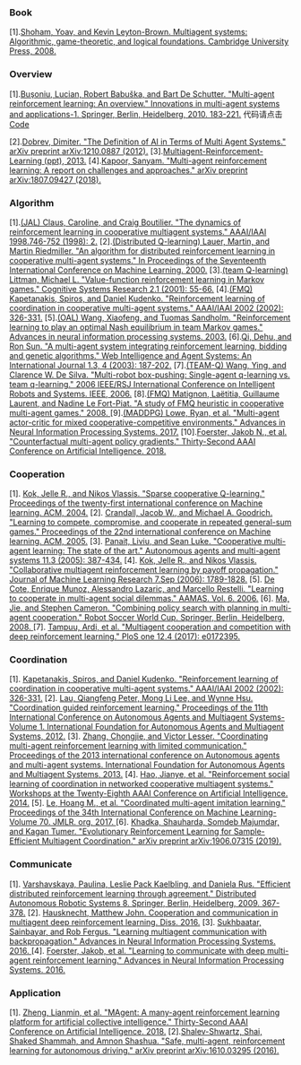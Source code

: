 ### Book

[1].[Shoham, Yoav, and Kevin Leyton-Brown. Multiagent systems: Algorithmic, game-theoretic, and logical foundations. Cambridge University Press, 2008.](http://www.masfoundations.org/download.html)

### Overview
[1].[Buşoniu, Lucian, Robert Babuška, and Bart De Schutter. "Multi-agent reinforcement learning: An overview." Innovations in multi-agent systems and applications-1. Springer, Berlin, Heidelberg, 2010. 183-221.](http://www.dcsc.tudelft.nl/~bdeschutter/pub/rep/10_003.pdf) 代码请点击[Code](http://busoniu.net/repository.php)

[2].[Dobrev, Dimiter. "The Definition of AI in Terms of Multi Agent Systems." arXiv preprint arXiv:1210.0887 (2012).](https://arxiv.org/ftp/arxiv/papers/1210/1210.0887.pdf)
[3].[Multiagent-Reinforcement-Learning (ppt), 2013.](http://www.ecmlpkdd2013.org/wp-content/uploads/2013/09/Multiagent-Reinforcement-Learning.pdf)
[4].[Kapoor, Sanyam. "Multi-agent reinforcement learning: A report on challenges and approaches." arXiv preprint arXiv:1807.09427 (2018).](https://arxiv.org/abs/1807.09427)

### Algorithm
[1].[(JAL) Claus, Caroline, and Craig Boutilier. "The dynamics of reinforcement learning in cooperative multiagent systems." AAAI/IAAI 1998.746-752 (1998): 2.]( https://www.aaai.org/Papers/AAAI/1998/AAAI98-106.pdf)
[2].[(Distributed Q-learning) Lauer, Martin, and Martin Riedmiller. "An algorithm for distributed reinforcement learning in cooperative multi-agent systems." In Proceedings of the Seventeenth International Conference on Machine Learning. 2000.]( https://www.researchgate.net/publication/2641625_An_Algorithm_for_Distributed_Reinforcement_Learning_in_Cooperative_Multi-Agent_Systems)
[3].[(team Q-learning) Littman, Michael L. "Value-function reinforcement learning in Markov games." Cognitive Systems Research 2.1 (2001): 55-66.]( http://www.sts.rpi.edu/~rsun/si-mal/article3.pdf)
[4].[(FMQ) Kapetanakis, Spiros, and Daniel Kudenko. "Reinforcement learning of coordination in cooperative multi-agent systems." AAAI/IAAI 2002 (2002): 326-331.]( https://www.aaai.org/Papers/AAAI/2002/AAAI02-050.pdf)
[5].[(OAL) Wang, Xiaofeng, and Tuomas Sandholm. "Reinforcement learning to play an optimal Nash equilibrium in team Markov games." Advances in neural information processing systems. 2003.]( https://papers.nips.cc/paper/2171-reinforcement-learning-to-play-an-optimal-nash-equilibrium-in-team-markov-games.pdf)
[6].[Qi, Dehu, and Ron Sun. "A multi-agent system integrating reinforcement learning, bidding and genetic algorithms." Web Intelligence and Agent Systems: An International Journal 1.3, 4 (2003): 187-202.]( https://pdfs.semanticscholar.org/2cb8/885ea3d8d6bccde87153f18f8be7f23ff935.pdf)
[7].[(TEAM-Q) Wang, Ying, and Clarence W. De Silva. "Multi-robot box-pushing: Single-agent q-learning vs. team q-learning." 2006 IEEE/RSJ International Conference on Intelligent Robots and Systems. IEEE, 2006.]( https://ieeexplore.ieee.org/document/4058979)
[8].[(FMQ) Matignon, Laëtitia, Guillaume Laurent, and Nadine Le Fort-Piat. "A study of FMQ heuristic in cooperative multi-agent games." 2008. ](https://www.researchgate.net/publication/29616600_A_study_of_FMQ_heuristic_in_cooperative_multi-agent_games)
[9].[(MADDPG) Lowe, Ryan, et al. "Multi-agent actor-critic for mixed cooperative-competitive environments." Advances in Neural Information Processing Systems. 2017.]( https://arxiv.org/abs/1706.02275)
[10].[Foerster, Jakob N., et al. "Counterfactual multi-agent policy gradients." Thirty-Second AAAI Conference on Artificial Intelligence. 2018.]( https://arxiv.org/abs/1705.08926)

### Cooperation
[1]. [Kok, Jelle R., and Nikos Vlassis. "Sparse cooperative Q-learning." Proceedings of the twenty-first international conference on Machine learning. ACM, 2004.]( https://icml.cc/Conferences/2004/proceedings/papers/267.pdf)
[2]. [Crandall, Jacob W., and Michael A. Goodrich. "Learning to compete, compromise, and cooperate in repeated general-sum games." Proceedings of the 22nd international conference on Machine learning. ACM, 2005.]( http://citeseerx.ist.psu.edu/viewdoc/download?doi=10.1.1.448.8292&rep=rep1&type=pdf)
[3]. [Panait, Liviu, and Sean Luke. "Cooperative multi-agent learning: The state of the art." Autonomous agents and multi-agent systems 11.3 (2005): 387-434.]( https://cs.gmu.edu/~eclab/papers/panait05cooperative.pdf)
[4]. [Kok, Jelle R., and Nikos Vlassis. "Collaborative multiagent reinforcement learning by payoff propagation." Journal of Machine Learning Research 7.Sep (2006): 1789-1828.]( http://www.jmlr.org/papers/volume7/kok06a/kok06a.pdf)
[5]. [De Cote, Enrique Munoz, Alessandro Lazaric, and Marcello Restelli. "Learning to cooperate in multi-agent social dilemmas." AAMAS. Vol. 6. 2006.]( http://citeseerx.ist.psu.edu/viewdoc/download?doi=10.1.1.107.335&rep=rep1&type=pdf)
[6]. [Ma, Jie, and Stephen Cameron. "Combining policy search with planning in multi-agent cooperation." Robot Soccer World Cup. Springer, Berlin, Heidelberg, 2008. ](https://www.researchgate.net/publication/220797588_Combining_Policy_Search_with_Planning_in_Multi-agent_Cooperation)
[7]. [Tampuu, Ardi, et al. "Multiagent cooperation and competition with deep reinforcement learning." PloS one 12.4 (2017): e0172395. ](https://arxiv.org/abs/1511.08779)

### Coordination
[1]. [Kapetanakis, Spiros, and Daniel Kudenko. "Reinforcement learning of coordination in cooperative multi-agent systems." AAAI/IAAI 2002 (2002): 326-331.]( https://www.aaai.org/Papers/AAAI/2002/AAAI02-050.pdf)
[2]. [Lau, Qiangfeng Peter, Mong Li Lee, and Wynne Hsu. "Coordination guided reinforcement learning." Proceedings of the 11th International Conference on Autonomous Agents and Multiagent Systems-Volume 1. International Foundation for Autonomous Agents and Multiagent Systems, 2012.]( http://www.ifaamas.org/Proceedings/aamas2012/papers/1B_1.pdf)
[3]. [Zhang, Chongjie, and Victor Lesser. "Coordinating multi-agent reinforcement learning with limited communication." Proceedings of the 2013 international conference on Autonomous agents and multi-agent systems. International Foundation for Autonomous Agents and Multiagent Systems, 2013.]( https://pdfs.semanticscholar.org/5e7b/0822821575555e318845531b6d5b2d359b18.pdf)
[4]. [Hao, Jianye, et al. "Reinforcement social learning of coordination in networked cooperative multiagent systems." Workshops at the Twenty-Eighth AAAI Conference on Artificial Intelligence. 2014.]( http://mipc.inf.ed.ac.uk/2014/papers/mipc2014_hao_etal.pdf)
[5]. [Le, Hoang M., et al. "Coordinated multi-agent imitation learning." Proceedings of the 34th International Conference on Machine Learning-Volume 70. JMLR. org, 2017. ](https://arxiv.org/abs/1703.03121)
[6]. [Khadka, Shauharda, Somdeb Majumdar, and Kagan Tumer. "Evolutionary Reinforcement Learning for Sample-Efficient Multiagent Coordination." arXiv preprint arXiv:1906.07315 (2019). ](https://arxiv.org/abs/1906.07315)

### Communicate
[1]. [Varshavskaya, Paulina, Leslie Pack Kaelbling, and Daniela Rus. "Efficient distributed reinforcement learning through agreement." Distributed Autonomous Robotic Systems 8. Springer, Berlin, Heidelberg, 2009. 367-378.]( https://www.researchgate.net/publication/241128592_Efficient_Distributed_Reinforcement_Learning_Through_Agreement)
[2]. [Hausknecht, Matthew John. Cooperation and communication in multiagent deep reinforcement learning. Diss. 2016.]( http://www.cs.utexas.edu/~larg/hausknecht_thesis/slides/thesis.pdf)
[3]. [Sukhbaatar, Sainbayar, and Rob Fergus. "Learning multiagent communication with backpropagation." Advances in Neural Information Processing Systems. 2016. ](https://arxiv.org/abs/1605.07736)
[4]. [Foerster, Jakob, et al. "Learning to communicate with deep multi-agent reinforcement learning." Advances in Neural Information Processing Systems. 2016.]( https://arxiv.org/abs/1605.06676)

### Application
[1]. [Zheng, Lianmin, et al. "MAgent: A many-agent reinforcement learning platform for artificial collective intelligence." Thirty-Second AAAI Conference on Artificial Intelligence. 2018.](https://arxiv.org/abs/1712.00600)
[2].[Shalev-Shwartz, Shai, Shaked Shammah, and Amnon Shashua. "Safe, multi-agent, reinforcement learning for autonomous driving." arXiv preprint arXiv:1610.03295 (2016).](https://arxiv.org/abs/1610.03295)
